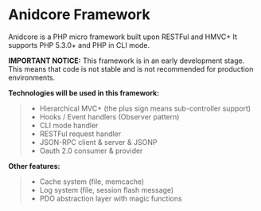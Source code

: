 Anidcore Framework
====

Anidcore is a PHP micro framework built upon RESTFul and HMVC+
It supports PHP 5.3.0+ and PHP in CLI mode.

**IMPORTANT NOTICE:**
This framework is in an early development stage.
This means that code is not stable and is not recommended for production environments.

**Technologies will be used in this framework:**
> * Hierarchical MVC+ (the plus sign means sub-controller support)
> * Hooks / Event handlers (Observer pattern)
> * CLI mode handler
> * RESTFul request handler
> * JSON-RPC client & server & JSONP
> * Oauth 2.0 consumer & provider

**Other features:**
> * Cache system (file, memcache)
> * Log system (file, session flash message)
> * PDO abstraction layer with magic functions